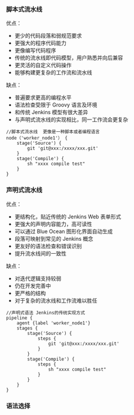 ### 脚本式流水线
优点：
- 更少的代码段落和弱规范要求
- 更强大的程序代码能力
- 更像编写代码程序
- 传统的流水线即代码模型，用户熟悉并向后兼容
- 更灵活的自定义代码操作
- 能够构建更复杂的工作流和流水线

缺点：
- 普遍要求更高的编程水平
- 语法检查受限于 Groovy 语言及环境
- 和传统 Jenkins 模型有很大差异
- 与声明式流水线的实现相比，同一工作流会更复杂

```
//脚本式流水线  更像是一种脚本或者编程语言
node（'worker_node1'） {
	stage('Source') {
		git 'git@xxx:/xxxx/xxx.git'
	}
	stage('Compile') {
		sh "xxxx compile test"
	}
}
```

### 声明式流水线
优点：
- 更结构化，贴近传统的 Jenkins Web 表单形式
- 更强大的声明内容能力，高可读性
- 可以通过 Blue Ocean 图形化界面自动生成
- 段落可映射到常见的 Jenkins 概念
- 更友好的语法检查和错误识别
- 提升流水线间的一致性

缺点：
- 对迭代逻辑支持较弱
- 仍在开发完善中
- 更严格的结构
- 对于复杂的流水线和工作流难以胜任

```
//声明式语法 Jenkins的传统实现方式
pipeline {
	agent {label 'worker_node1'}
	stages {
		stage('Source') {
			steps {
				git 'git@xxx:/xxxx/xxx.git'
			}
		}
		stage('Compile') {
			steps {
				sh "xxxx compile test"
			}
		}
	}
}
```
### 语法选择


